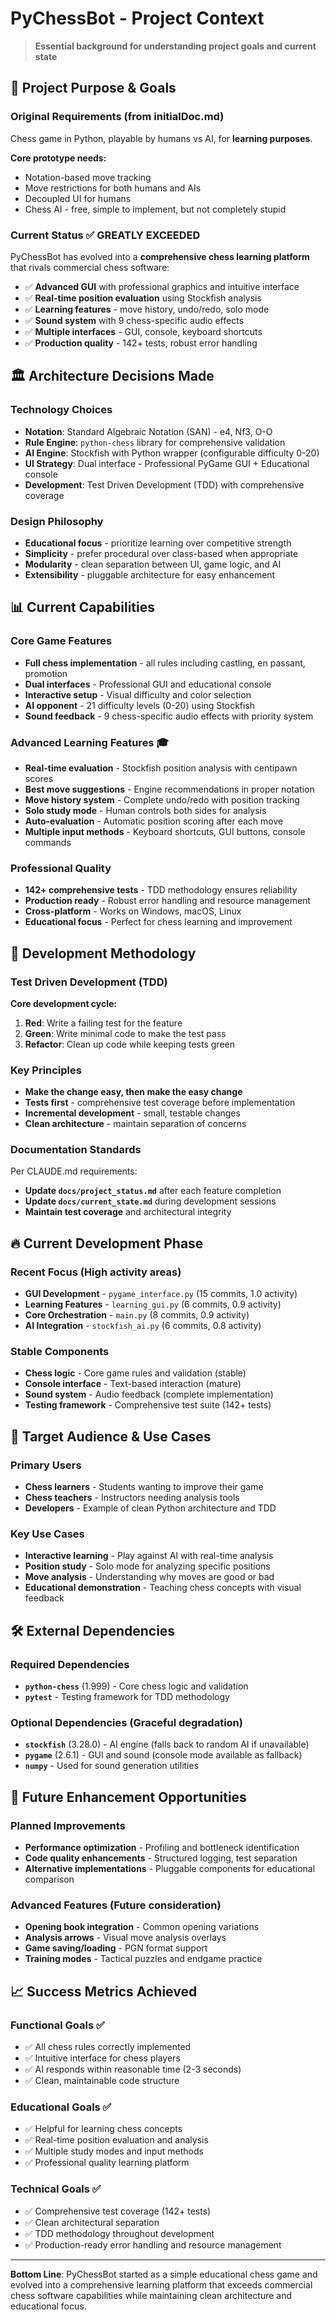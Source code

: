 # PyChessBot - Project Context

> **Essential background for understanding project goals and current state**

## 🎯 **Project Purpose & Goals**

### **Original Requirements** (from initialDoc.md)
Chess game in Python, playable by humans vs AI, for **learning purposes**.

**Core prototype needs:**
- Notation-based move tracking
- Move restrictions for both humans and AIs  
- Decoupled UI for humans
- Chess AI - free, simple to implement, but not completely stupid

### **Current Status** ✅ **GREATLY EXCEEDED**
PyChessBot has evolved into a **comprehensive chess learning platform** that rivals commercial chess software:

- ✅ **Advanced GUI** with professional graphics and intuitive interface
- ✅ **Real-time position evaluation** using Stockfish analysis  
- ✅ **Learning features** - move history, undo/redo, solo mode
- ✅ **Sound system** with 9 chess-specific audio effects
- ✅ **Multiple interfaces** - GUI, console, keyboard shortcuts
- ✅ **Production quality** - 142+ tests, robust error handling

## 🏛️ **Architecture Decisions Made**

### **Technology Choices**
- **Notation**: Standard Algebraic Notation (SAN) - e4, Nf3, O-O
- **Rule Engine**: `python-chess` library for comprehensive validation
- **AI Engine**: Stockfish with Python wrapper (configurable difficulty 0-20)
- **UI Strategy**: Dual interface - Professional PyGame GUI + Educational console
- **Development**: Test Driven Development (TDD) with comprehensive coverage

### **Design Philosophy**
- **Educational focus** - prioritize learning over competitive strength
- **Simplicity** - prefer procedural over class-based when appropriate
- **Modularity** - clean separation between UI, game logic, and AI
- **Extensibility** - pluggable architecture for easy enhancement

## 📊 **Current Capabilities**

### **Core Game Features**
- **Full chess implementation** - all rules including castling, en passant, promotion
- **Dual interfaces** - Professional GUI and educational console
- **Interactive setup** - Visual difficulty and color selection
- **AI opponent** - 21 difficulty levels (0-20) using Stockfish
- **Sound feedback** - 9 chess-specific audio effects with priority system

### **Advanced Learning Features** 🎓
- **Real-time evaluation** - Stockfish position analysis with centipawn scores
- **Best move suggestions** - Engine recommendations in proper notation
- **Move history system** - Complete undo/redo with position tracking
- **Solo study mode** - Human controls both sides for analysis
- **Auto-evaluation** - Automatic position scoring after each move
- **Multiple input methods** - Keyboard shortcuts, GUI buttons, console commands

### **Professional Quality**
- **142+ comprehensive tests** - TDD methodology ensures reliability
- **Production ready** - Robust error handling and resource management
- **Cross-platform** - Works on Windows, macOS, Linux
- **Educational focus** - Perfect for chess learning and improvement

## 🔄 **Development Methodology**

### **Test Driven Development (TDD)**
**Core development cycle:**
1. **Red**: Write a failing test for the feature
2. **Green**: Write minimal code to make the test pass  
3. **Refactor**: Clean up code while keeping tests green

### **Key Principles**
- **Make the change easy, then make the easy change**
- **Tests first** - comprehensive test coverage before implementation
- **Incremental development** - small, testable changes
- **Clean architecture** - maintain separation of concerns

### **Documentation Standards**
Per CLAUDE.md requirements:
- **Update `docs/project_status.md`** after each feature completion
- **Update `docs/current_state.md`** during development sessions
- **Maintain test coverage** and architectural integrity

## 🔥 **Current Development Phase**

### **Recent Focus** (High activity areas)
- **GUI Development** - `pygame_interface.py` (15 commits, 1.0 activity)
- **Learning Features** - `learning_gui.py` (6 commits, 0.9 activity)  
- **Core Orchestration** - `main.py` (8 commits, 0.9 activity)
- **AI Integration** - `stockfish_ai.py` (6 commits, 0.8 activity)

### **Stable Components**
- **Chess logic** - Core game rules and validation (stable)
- **Console interface** - Text-based interaction (mature)
- **Sound system** - Audio feedback (complete implementation)
- **Testing framework** - Comprehensive test suite (142+ tests)

## 🎯 **Target Audience & Use Cases**

### **Primary Users**
- **Chess learners** - Students wanting to improve their game
- **Chess teachers** - Instructors needing analysis tools
- **Developers** - Example of clean Python architecture and TDD

### **Key Use Cases**
- **Interactive learning** - Play against AI with real-time analysis
- **Position study** - Solo mode for analyzing specific positions
- **Move analysis** - Understanding why moves are good or bad
- **Educational demonstration** - Teaching chess concepts with visual feedback

## 🛠️ **External Dependencies**

### **Required Dependencies**
- **`python-chess`** (1.999) - Core chess logic and validation
- **`pytest`** - Testing framework for TDD methodology

### **Optional Dependencies** (Graceful degradation)
- **`stockfish`** (3.28.0) - AI engine (falls back to random AI if unavailable)
- **`pygame`** (2.6.1) - GUI and sound (console mode available as fallback)
- **`numpy`** - Used for sound generation utilities

## 🚀 **Future Enhancement Opportunities**

### **Planned Improvements**
- **Performance optimization** - Profiling and bottleneck identification
- **Code quality enhancements** - Structured logging, test separation
- **Alternative implementations** - Pluggable components for educational comparison

### **Advanced Features** (Future consideration)
- **Opening book integration** - Common opening variations
- **Analysis arrows** - Visual move analysis overlays
- **Game saving/loading** - PGN format support
- **Training modes** - Tactical puzzles and endgame practice

## 📈 **Success Metrics Achieved**

### **Functional Goals** ✅
- ✅ All chess rules correctly implemented
- ✅ Intuitive interface for chess players
- ✅ AI responds within reasonable time (2-3 seconds)
- ✅ Clean, maintainable code structure

### **Educational Goals** ✅  
- ✅ Helpful for learning chess concepts
- ✅ Real-time position evaluation and analysis
- ✅ Multiple study modes and input methods
- ✅ Professional quality learning platform

### **Technical Goals** ✅
- ✅ Comprehensive test coverage (142+ tests)
- ✅ Clean architectural separation
- ✅ TDD methodology throughout development
- ✅ Production-ready error handling and resource management

---

**Bottom Line**: PyChessBot started as a simple educational chess game and evolved into a comprehensive learning platform that exceeds commercial chess software capabilities while maintaining clean architecture and educational focus.